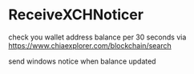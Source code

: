 # ReceiveXCHNoticer

check you wallet address balance per 30 seconds via https://www.chiaexplorer.com/blockchain/search

send windows notice when balance updated 
